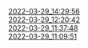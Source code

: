 [2022-03-29_14:29:56](https://danubetech.github.io/did-resolution-test-suite/gh-pages/2022-03-29_14:29:56/mochareports/reports.html)  
[2022-03-29_12:20:42](https://danubetech.github.io/did-resolution-test-suite/gh-pages/2022-03-29_12:20:42/mochareports/reports.html)  
[2022-03-29_11:37:48](https://danubetech.github.io/did-resolution-test-suite/gh-pages/2022-03-29_11:37:48/mochareports/reports.html)  
[2022-03-29_11:09:51](https://danubetech.github.io/did-resolution-test-suite/gh-pages/2022-03-29_11:09:51/mochareports/reports.html)  
